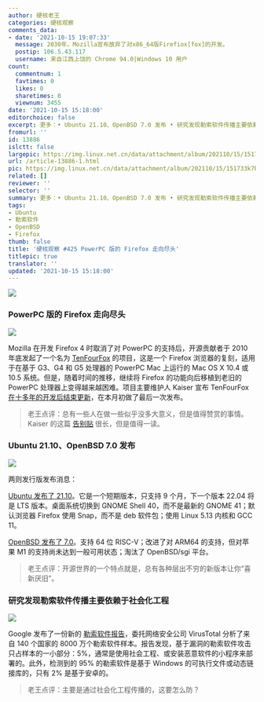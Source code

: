 ```yaml
---
author: 硬核老王
categories: 硬核观察
comments_data:
- date: '2021-10-15 19:07:33'
  message: 2030年，Mozilla宣布放弃了对x86_64版Firefiox[fox]的开发。
  postip: 106.5.43.117
  username: 来自江西上饶的 Chrome 94.0|Windows 10 用户
count:
  commentnum: 1
  favtimes: 0
  likes: 0
  sharetimes: 0
  viewnum: 3455
date: '2021-10-15 15:18:00'
editorchoice: false
excerpt: 更多：• Ubuntu 21.10、OpenBSD 7.0 发布 • 研究发现勒索软件传播主要依赖于社会化工程
fromurl: ''
id: 13886
islctt: false
largepic: https://img.linux.net.cn/data/attachment/album/202110/15/151733k7bvyq6gtf5ftbkq.jpg
url: /article-13886-1.html
pic: https://img.linux.net.cn/data/attachment/album/202110/15/151733k7bvyq6gtf5ftbkq.jpg.thumb.jpg
related: []
reviewer: ''
selector: ''
summary: 更多：• Ubuntu 21.10、OpenBSD 7.0 发布 • 研究发现勒索软件传播主要依赖于社会化工程
tags:
- Ubuntu
- 勒索软件
- OpenBSD
- Firefox
thumb: false
title: '硬核观察 #425 PowerPC 版的 Firefox 走向尽头'
titlepic: true
translator: ''
updated: '2021-10-15 15:18:00'
---
```


![](https://img.linux.net.cn/data/attachment/album/202110/15/151733k7bvyq6gtf5ftbkq.jpg)


### PowerPC 版的 Firefox 走向尽头


![](https://img.linux.net.cn/data/attachment/album/202110/15/151743asxshcbjjusv9ad6.jpg)


Mozilla 在开发 Firefox 4 时取消了对 PowerPC 的支持后，开源贡献者于 2010 年底发起了一个名为 [TenFourFox](https://www.floodgap.com/software/tenfourfox/) 的项目，这是一个 Firefox 浏览器的复刻，适用于在基于 G3、G4 和 G5 处理器的 PowerPC Mac 上运行的 Mac OS X 10.4 或 10.5 系统。但是，随着时间的推移，继续将 Firefox 的功能向后移植到老旧的 PowerPC 处理器上变得越来越困难。项目主要维护人 Kaiser 宣布 TenFourFox [在十多年的开发后结束更新](https://arstechnica.com/gadgets/2021/10/tenfourfox-one-of-the-last-modern-browsers-for-powerpc-macs-is-officially-dead/)，在本月初做了最后一次发布。



> 
> 老王点评：总有一些人在做一些似乎没多大意义，但是值得赞赏的事情。Kaiser 的这篇 [告别贴](https://tenfourfox.blogspot.com/2020/04/the-end-of-tenfourfox-and-what-ive.html) 很长，但是值得一读。
> 
> 
> 


### Ubuntu 21.10、OpenBSD 7.0 发布


![](https://img.linux.net.cn/data/attachment/album/202110/15/151806dkaqqvkn3qayl33p.jpg)


两则发行版发布消息：


[Ubuntu 发布了 21.10](https://ubuntu.com/blog/ubuntu-21-10-has-landed)。它是一个短期版本，只支持 9 个月，下一个版本 22.04 将是 LTS 版本。桌面系统切换到 GNOME Shell 40，而不是最新的 GNOME 41；默认浏览器 Firefox 使用 Snap，而不是 deb 软件包；使用 Linux 5.13 内核和 GCC 11。


[OpenBSD 发布了 7.0](https://www.openbsd.org/70.html)。支持 64 位 RISC-V；改进了对 ARM64 的支持，但对苹果 M1 的支持尚未达到一般可用状态；淘汰了 OpenBSD/sgi 平台。



> 
> 老王点评：开源世界的一个特点就是，总有各种层出不穷的新版本让你“喜新厌旧”。
> 
> 
> 


### 研究发现勒索软件传播主要依赖于社会化工程


![](https://img.linux.net.cn/data/attachment/album/202110/15/151824oydydldiypdjypbz.jpg)


Google 发布了一份新的 [勒索软件报告](https://storage.googleapis.com/vtpublic/vt-ransomware-report-2021.pdf)，委托网络安全公司 VirusTotal 分析了来自 140 个国家的 8000 万个勒索软件样本。报告发现，基于漏洞的勒索软件攻击只占样本的一小部分：5%，通常是使用社会工程、或安装恶意软件的小程序来部署的。此外，检测到的 95% 的勒索软件是基于 Windows 的可执行文件或动态链接库的，只有 2% 是基于安卓的。



> 
> 老王点评：主要是通过社会化工程传播的，这要怎么防？
> 
> 
>